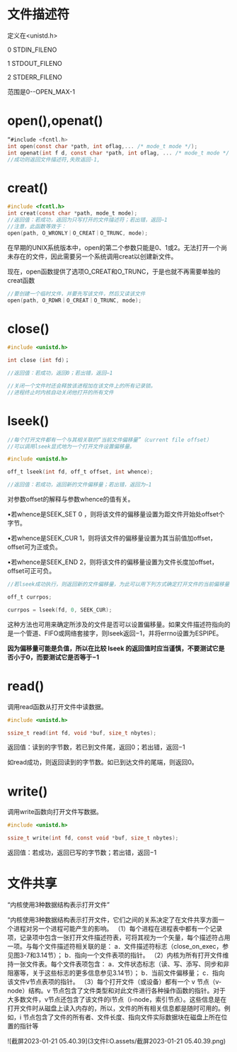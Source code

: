 # 文件描述符

 定义在<unistd.h>

0	STDIN_FILENO

1	STDOUT_FILENO

2	STDERR_FILENO

范围是0--OPEN_MAX-1

# open(),openat()

```c
“#include <fcntl.h>
int open(const char *path, int oflag,... /* mode_t mode */);
int openat(int f d, const char *path, int oflag, ... /* mode_t mode */ );”
//成功则返回文件描述符,失败返回-1,
```

# creat()

```c
#include <fcntl.h>
int creat(const char *path, mode_t mode);
//返回值：若成功，返回为只写打开的文件描述符；若出错，返回−1
//注意，此函数等效于：
open(path, O_WRONLY｜O_CREAT｜O_TRUNC, mode);

```

在早期的UNIX系统版本中，open的第二个参数只能是0、1或2。无法打开一个尚未存在的文件，因此需要另一个系统调用creat以创建新文件。

现在，open函数提供了选项O_CREAT和O_TRUNC，于是也就不再需要单独的creat函数

```c
//要创建一个临时文件，并要先写该文件，然后又读该文件
open(path, O_RDWR｜O_CREAT｜O_TRUNC, mode);
```

# close()

```c
#include <unistd.h>

int close (int fd)；

//返回值：若成功，返回0；若出错，返回−1

//关闭一个文件时还会释放该进程加在该文件上的所有记录锁。
//进程终止时内核自动关闭他打开的所有文件
```

# lseek()

```c
//每个打开文件都有一个与其相关联的“当前文件偏移量”（current file offset）
//可以调用lseek显式地为一个打开文件设置偏移量。

#include <unistd.h>

off_t lseek(int fd, off_t offset, int whence);

//返回值：若成功，返回新的文件偏移量；若出错，返回为−1
```

对参数offset的解释与参数whence的值有关。

•若whence是SEEK_SET 0 ，则将该文件的偏移量设置为距文件开始处offset个字节。

•若whence是SEEK_CUR 1，则将该文件的偏移量设置为其当前值加offset，offset可为正或负。

•若whence是SEEK_END  2，则将该文件的偏移量设置为文件长度加offset，offset可正可负。

```c
//若lseek成功执行，则返回新的文件偏移量，为此可以用下列方式确定打开文件的当前偏移量：

off_t currpos;

currpos = lseek(fd, 0, SEEK_CUR);
```

这种方法也可用来确定所涉及的文件是否可以设置偏移量。如果文件描述符指向的是一个管道、FIFO或网络套接字，则lseek返回−1，并将errno设置为ESPIPE。

**因为偏移量可能是负值，所以在比较 lseek 的返回值时应当谨慎，不要测试它是否小于0，而要测试它是否等于−1**

# read()

调用read函数从打开文件中读数据。

```c
#include <unistd.h>

ssize_t read(int fd, void *buf, size_t nbytes);
```

返回值：读到的字节数，若已到文件尾，返回0；若出错，返回−1

如read成功，则返回读到的字节数。如已到达文件的尾端，则返回0。

# write()

调用write函数向打开文件写数据。

```C
#include <unistd.h>

ssize_t write(int fd, const void *buf, size_t nbytes);
```

返回值：若成功，返回已写的字节数；若出错，返回−1



# 文件共享

“内核使用3种数据结构表示打开文件”

“内核使用3种数据结构表示打开文件，它们之间的关系决定了在文件共享方面一个进程对另一个进程可能产生的影响。
（1）每个进程在进程表中都有一个记录项，记录项中包含一张打开文件描述符表，可将其视为一个矢量，每个描述符占用一项。与每个文件描述符相关联的是：
a．文件描述符标志（close_on_exec，参见图3-7和3.14节）；
b．指向一个文件表项的指针。
（2）内核为所有打开文件维持一张文件表。每个文件表项包含：
a．文件状态标志（读、写、添写、同步和非阻塞等，关于这些标志的更多信息参见3.14节）；
b．当前文件偏移量；
c．指向该文件v节点表项的指针。
（3）每个打开文件（或设备）都有一个 v 节点（v-node）结构。v 节点包含了文件类型和对此文件进行各种操作函数的指针。对于大多数文件，v节点还包含了该文件的i节点（i-node，索引节点）。这些信息是在打开文件时从磁盘上读入内存的，所以，文件的所有相关信息都是随时可用的。例如，i 节点包含了文件的所有者、文件长度、指向文件实际数据块在磁盘上所在位置的指针等

![截屏2023-01-21 05.40.39](3文件I:O.assets/截屏2023-01-21 05.40.39.png)
